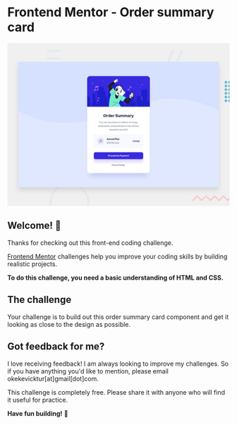 # Frontend Mentor - Order summary card

![Design preview for the Order summary card coding challenge](./design/desktop-preview.jpg)

## Welcome! 👋

Thanks for checking out this front-end coding challenge.

[Frontend Mentor](https://www.frontendmentor.io) challenges help you improve your coding skills by building realistic projects.

**To do this challenge, you need a basic understanding of HTML and CSS.**

## The challenge

Your challenge is to build out this order summary card component and get it looking as close to the design as possible.


## Got feedback for me?

I love receiving feedback! I am always looking to improve my challenges. So if you have anything you'd like to mention, please email okekevicktur[at]gmail[dot]com.

This challenge is completely free. Please share it with anyone who will find it useful for practice.

**Have fun building!** 🚀
